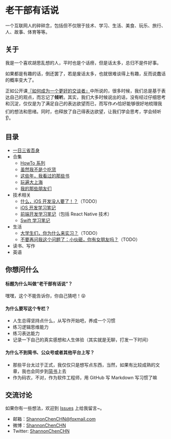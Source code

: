 
# 老干部有话说
一个互联网人的碎碎念，包括但不仅限于技术、学习、生活、美食、玩乐、旅行、人、故事、体育等等。


## 关于
我是一个喜欢胡思乱想的人，平时也是个话痨，但是话太多，总归不是件好事。

如果都是有趣的话，倒还罢了，若是废话太多，也就很难谈得上有趣，反而说蠢话的概率变大了。

正如公开课[『如何成为一个更好的交谈者』](http://open.163.com/movie/2016/3/F/E/MBFLN6BJF_MBFLNJGFE.html)中所说的，很多时候，我们总是基于表达自己的观点，而忘记了**倾听**。其实，我们大多时候说出的话，没有经过仔细思考和沉淀，仅仅是为了满足自己的表达欲望而已，而写作✍️恰好能够很好地梳理我们的想法和思绪。同时，也释放了自己得表达欲望，让我们学会思考，学会倾听👂。


## 目录
- [一日三省吾身](https://github.com/ShannonChenCHN/eureka/issues/31)
- 合集
  - [HowTo 系列](https://github.com/ShannonChenCHN/HowTo)
  - [虽然我不是个吃货](https://github.com/ShannonChenCHN/eureka/tree/master/虽然我不是个吃货)
  - [这些年，我看过的那些书](https://github.com/ShannonChenCHN/eureka/tree/master/这些年，我看过的那些书)
  - [玩遍大上海](https://github.com/ShannonChenCHN/eureka/tree/master/玩遍大上海)
  - [我的那些朋友们]()
- 技术相关
  - [什么，iOS 开发没人要了！？]()（TODO）
  - [iOS 开发学习笔记](https://github.com/ShannonChenCHN/iOSLevelingUp)
  - [前端开发学习笔记](https://github.com/ShannonChenCHN/AFrontEndWebDevTour)（包括 React Native 技术）
  - [Swift 学习笔记](https://github.com/ShannonChenCHN/ASwiftTour)
- 生活
  - [大学生们，你为什么来实习？]()（TODO）
  - [不要再问我这个问题了：小伙砸，你有女朋友吗？]()（TODO）
- 读书、写作
- 英语




## 你想问什么
#### 标题为什么叫做“老干部有话说”？
嘿嘿，这个不能告诉你，你自己猜吧！😝

#### 为什么要写这个专栏？
- 人生总得坚持点什么，从写作开始吧，养成一个习惯
- 练习逻辑思维能力
- 练习表达能力
- 记录一下自己的真实感想和人生体验（其实就是无聊，打发一下时间）


#### 为什么不到简书、公众号或者其他平台上写？
- 那些平台太过于正式，我仅仅只是想写点东西，当然，如果有比较成熟的文章，我也会同步到[简书](http://www.jianshu.com/u/4ef5e287fc91)上去
- 作为码农，不对，作为软件工程师，用 GitHub 写 Markdown 写习惯了嘛


## 交流讨论
如果你有一些想法，欢迎到 [Issues](https://github.com/ShannonChenCHN/eureka/issues/new) 上给我留言~。

- 邮箱：ShannonChenCHN@foxmail.com
- 微博：[ShannonChenCHN](http://weibo.com/u/2034207895)
- Twitter: [ShannonChenCHN](https://twitter.com/ShannonChenCHN)

